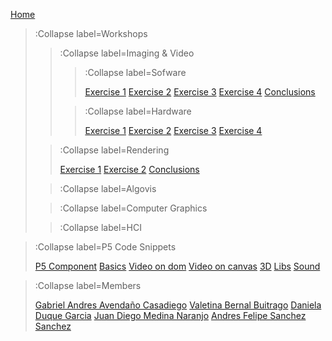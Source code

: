 [Home](/)

> :Collapse label=Workshops
> 
> > :Collapse label=Imaging & Video
> >
> > > :Collapse label=Sofware
> > >
> > > [Exercise 1](/docs/workshops/w1_1)
> > > [Exercise 2](/docs/workshops/w1_2)
> > > [Exercise 3](/docs/workshops/w1_3)
> > > [Exercise 4](/docs/workshops/w1_4)
> > > [Conclusions](/docs/workshops/Conclusions)
> >
> > > :Collapse label=Hardware
> > >
> > > [Exercise 1](/docs/workshops/worshop2/exercise1)
> > > [Exercise 2](/docs/workshops/worshop2/exercise2)
> > > [Exercise 3](/docs/workshops/worshop2/exercise3)
> > > [Exercise 4](/docs/workshops/worshop2/exercise4)
> 
> > :Collapse label=Rendering
> >
> > [Exercise 1](/docs/workshops/path_tracing)
> > [Exercise 2](/docs/workshops/worshop3/exercise2)
> > [Conclusions](/docs/workshops/worshop3/conclusions)
>
> > :Collapse label=Algovis
> >
>
> > :Collapse label=Computer Graphics
> >
>
> > :Collapse label=HCI
> >

<!-- > [Rendering](/docs/workshops/rendering)
> [Algovis](/docs/workshops/algovis)
> [Computer Graphics](/docs/workshops/cg)
> [HCI](/docs/workshops/hci) -->



> :Collapse label=P5 Code Snippets
> 
> [P5 Component](/docs/snippets/component)
> [Basics](/docs/snippets/basic)
> [Video on dom](/docs/snippets/video-dom)
> [Video on canvas](/docs/snippets/video-canvas)
> [3D](/docs/snippets/3d)
> [Libs](/docs/snippets/lib)
> [Sound](/docs/snippets/sound)



> :Collapse label=Members
> 
> [Gabriel Andres Avendaño Casadiego](/docs/members/GabrielAndresAvendanoCasadiego)
> [Valetina Bernal Buitrago](/docs/members/ValentinaBernalBuitrago)
> [Daniela Duque Garcia](/docs/members/DanielaDuqueGarcia)
> [Juan Diego Medina Naranjo](/docs/members/JuanDiegoMedinaNaranjo)
> [Andres Felipe Sanchez Sanchez](/docs/members/AndresFelipeSanchezSanchez)